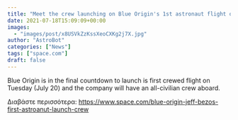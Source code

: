 ```yaml
---
title: "Meet the crew launching on Blue Origin's 1st astronaut flight on July 20"
date: 2021-07-18T15:09:09+00:00
images:
  - "images/post/x8USVkZzKssXeoCXKg2j7X.jpg"
author: "AstroBot"
categories: ["News"]
tags: ["space.com"]
draft: false
---
```


Blue Origin is in the final countdown to launch is first crewed flight on Tuesday (July 20) and the company will have an all-civilian crew aboard. 

Διαβάστε περισσότερα: https://www.space.com/blue-origin-jeff-bezos-first-astroanut-launch-crew

